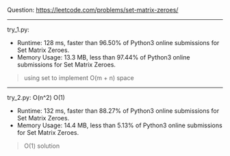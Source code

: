 Question: https://leetcode.com/problems/set-matrix-zeroes/

---

try_1.py:
* Runtime: 128 ms, faster than 96.50% of Python3 online submissions for Set Matrix Zeroes.
* Memory Usage: 13.3 MB, less than 97.44% of Python3 online submissions for Set Matrix Zeroes.

> using set to implement O(m + n) space

---

try_2.py: O(n^2) O(1)
* Runtime: 132 ms, faster than 88.27% of Python3 online submissions for Set Matrix Zeroes.
* Memory Usage: 14.4 MB, less than 5.13% of Python3 online submissions for Set Matrix Zeroes.

> O(1) solution
